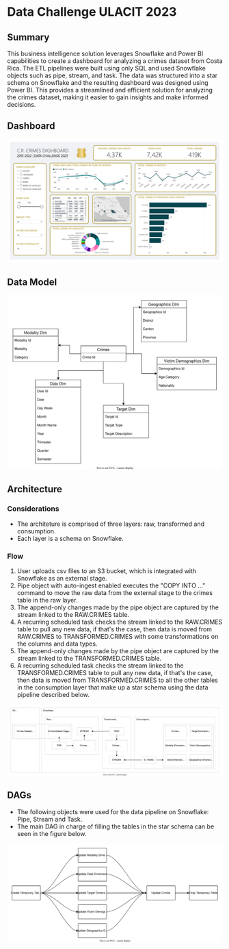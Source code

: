 # Data Challenge ULACIT 2023

## Summary

This business intelligence solution leverages Snowflake and Power BI capabilities to create a dashboard for analyzing a crimes dataset from Costa Rica. The ETL pipelines were built using only SQL and used Snowflake objects such as pipe, stream, and task. The data was structured into a star schema on Snowflake and the resulting dashboard was designed using Power BI. This provides a streamlined and efficient solution for analyzing the crimes dataset, making it easier to gain insights and make informed decisions.

## Dashboard

![Dashboard](Docs/Snapshots/dashboard.png)

## Data Model

![Data Model](Docs/Diagrams/data-model.svg)

## Architecture

### Considerations

- The architeture is comprised of three layers: raw, transformed and consumption.
- Each layer is a schema on Snowflake.

### Flow

1. User uploads csv files to an S3 bucket, which is integrated with Snowflake as an external stage.
2. Pipe object with auto-ingest enabled executes the "COPY INTO ..." command to move the raw data from the external stage to the crimes table in the raw layer.
3. The append-only changes made by the pipe object are captured by the stream linked to the RAW.CRIMES table.
4. A recurring scheduled task checks the stream linked to the RAW.CRIMES table to pull any new data, if that's the case, then data is moved from RAW.CRIMES to TRANSFORMED.CRIMES with some transformations on the columns and data types.
5. The append-only changes made by the pipe object are captured by the stream linked to the TRANSFORMED.CRIMES table.
6. A recurring scheduled task checks the stream linked to the TRANSFORMED.CRIMES table to pull any new data, if that's the case, then data is moved from TRANSFORMED.CRIMES to all the other tables in the consumption layer that make up a star schema using the data pipeline described below.

![Architecture](Docs/Diagrams/architecture.svg)

## DAGs

- The following objects were used for the data pipeline on Snowflake: Pipe, Stream and Task.
- The main DAG in charge of filling the tables in the star schema can be seen in the figure below.

![DAG](Docs/Diagrams/dag.svg)
